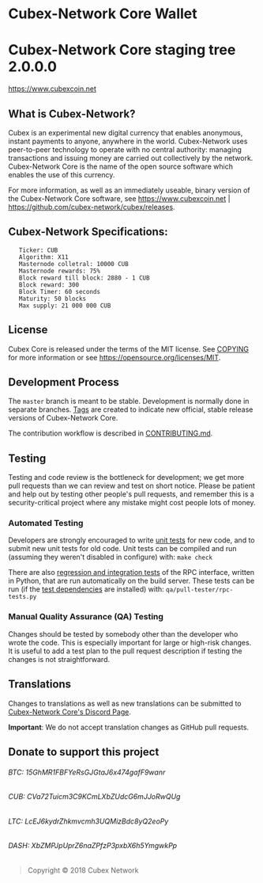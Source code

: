 # Cubex-Network Core Wallet

Cubex-Network Core staging tree 2.0.0.0
===============================

https://www.cubexcoin.net


What is Cubex-Network?
----------------

Cubex is an experimental new digital currency that enables anonymous, instant
payments to anyone, anywhere in the world. Cubex-Network uses peer-to-peer technology
to operate with no central authority: managing transactions and issuing money
are carried out collectively by the network. Cubex-Network Core is the name of the open
source software which enables the use of this currency.

For more information, as well as an immediately useable, binary version of
the Cubex-Network Core software, see https://www.cubexcoin.net | https://github.com/cubex-network/cubex/releases.

##  Cubex-Network Specifications:

       Ticker: CUB
       Algorithm: X11
       Masternode colletral: 10000 CUB
       Masternode rewards: 75%
       Block reward till block: 2880 - 1 CUB
       Block reward: 300
       Block Timer: 60 seconds
       Maturity: 50 blocks
       Max supply: 21 000 000 CUB

License
-------

Cubex Core is released under the terms of the MIT license. See [COPYING](https://github.com/cubex-network/cubex/blob/master/COPYING) for more
information or see https://opensource.org/licenses/MIT.

Development Process
-------------------

The `master` branch is meant to be stable. Development is normally done in separate branches.
[Tags](https://github.com/cubex-network/cubex/tags) are created to indicate new official,
stable release versions of Cubex-Network Core.

The contribution workflow is described in [CONTRIBUTING.md](https://github.com/cubex-network/cubex/blob/master/CONTRIBUTING.md).

Testing
-------

Testing and code review is the bottleneck for development; we get more pull
requests than we can review and test on short notice. Please be patient and help out by testing
other people's pull requests, and remember this is a security-critical project where any mistake might cost people
lots of money.

### Automated Testing

Developers are strongly encouraged to write [unit tests](/doc/unit-tests.md) for new code, and to
submit new unit tests for old code. Unit tests can be compiled and run
(assuming they weren't disabled in configure) with: `make check`

There are also [regression and integration tests](/qa) of the RPC interface, written
in Python, that are run automatically on the build server.
These tests can be run (if the [test dependencies](/qa) are installed) with: `qa/pull-tester/rpc-tests.py`


### Manual Quality Assurance (QA) Testing

Changes should be tested by somebody other than the developer who wrote the
code. This is especially important for large or high-risk changes. It is useful
to add a test plan to the pull request description if testing the changes is
not straightforward.

Translations
------------

Changes to translations as well as new translations can be submitted to
[Cubex-Network Core's Discord Page](https://discord.gg/QHjwumq).


**Important**: We do not accept translation changes as GitHub pull requests.

## Donate to support this project
###### BTC: 15GhMR1FBFYeRsGJGtaJ6x474gafF9wanr
###### CUB: CVa72Tuicm3C9KCmLXbZUdcG6mJJoRwQUg
###### LTC: LcEJ6kydrZhkmvcmh3UQMizBdc8yQ2eoPy
###### DASH: XbZMPJpUprZ6naZPfzP3pxbX6h5YmgwkPp


> Copyright © 2018 Cubex Network
